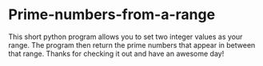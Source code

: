 # Prime-numbers-from-a-range
This short python program allows you to set two integer values as your range. The program then return the prime numbers that appear in between that range. Thanks for checking it out and have an awesome day!
